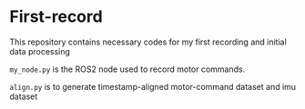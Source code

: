 # First-record
This repository contains necessary codes for my first recording and initial data processing

```my_node.py``` is the ROS2 node used to record motor commands.

```align.py``` is to generate timestamp-aligned motor-command dataset and imu dataset
